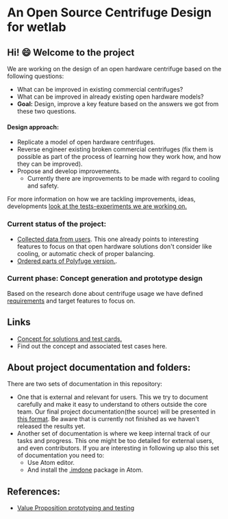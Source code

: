 # An Open Source Centrifuge Design for wetlab

## Hi! 😄 Welcome to the project
We are working on the design of an open hardware centrifuge based on the following questions:
- What can be improved in existing commercial centrifuges?
- What can be improved in already existing open hardware models?
- **Goal:** Design, improve a key feature based on the answers we got from these two questions.
#### Design approach:
- Replicate a model of open hardware centrifuges.
- Reverse engineer existing broken commercial centrifuges (fix them is possible as part of the process of learning how they work how, and how they can be improved).
- Propose and develop improvements.
    - Currently there are improvements to be made with regard to cooling and safety.

For more information on how we are tackling improvements, ideas, developments [look at the tests-experiments we are working on.](https://github.com/FOSH-following-demand/Open-source-Centrifuge-for-WetLab/tree/master/R%26D/test-cards)

### Current status of the project:
- [Collected data from users](https://docs.google.com/forms/d/1zq9jXL4ni4LQY3pLsI8-8exPlcGnMdUV0iULsLTLMks/viewanalytics). This one already points to interesting features to focus on that open hardware solutions don't consider like cooling, or automatic check  of proper balancing.
- [Ordered parts of Polyfuge version.](https://github.com/FOSH-following-demand/Open-source-Centrifuge-for-WetLab/blob/master/R%26D/Polyfuge-BOM.yml).

### Current phase: Concept generation and prototype design
Based on the research done about centrifuge usage we have defined [requirements](https://github.com/FOSH-following-demand/Open-source-Centrifuge-for-WetLab/tree/master/R%26D/Analysis) and target features to focus on.
## Links
- [Concept for solutions and test cards.](https://github.com/FOSH-following-demand/Open-source-Centrifuge-for-WetLab/tree/master/R%26D/test-cards)
- Find out the concept and associated test cases here.

## About project documentation and folders:
There are two sets of documentation in this repository:
- One that is external and relevant for users. This we try to document carefully and make it easy to understand to others outside the core team. Our final project documentation(the source) will be presented in [this format](https://fosh-following-demand.github.io/Open-source-Centrifuge-for-WetLab/). Be aware that is currently not finished as we haven't released the results yet.
- Another set of documentation is where we keep internal track of our tasks and progress. This one might be too detailed for external users, and even contributors. If you are interesting in following up also this set of documentation you need to:
  - Use Atom editor.
  - And install the [.imdone](https://atom.io/packages/imdone-atom) package in Atom.

## References:
- [Value Proposition prototyping and testing](https://issuu.com/business.model.innovation/docs/vpd_sneakpeek/92)
